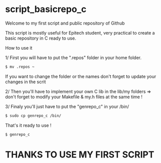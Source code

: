 # script_basicrepo_c

Welcome to my first script and public repository of Github

This script is mostly useful for Epitech student, very practical to create a basic repository in C ready to use.

How to use it

1/
First you will have to put the ".repos" folder in your home folder.
```bash
$ mv .repos ~
```
If you want to change the folder or the names don't forget to update your changes in the scrit

2/
Then you'll have to implement your own C lib in the lib/my folders => don't forget to modify your Makefile & my.h files at the same time !

3/
Finaly you'll just have to put the "genrepo_c" in your /bin/
```bash
$ sudo cp genrepo_c /bin/
```

That's it ready to use !

```bash
$ genrepo_c
```

# THANKS TO USE MY FIRST SCRIPT #
